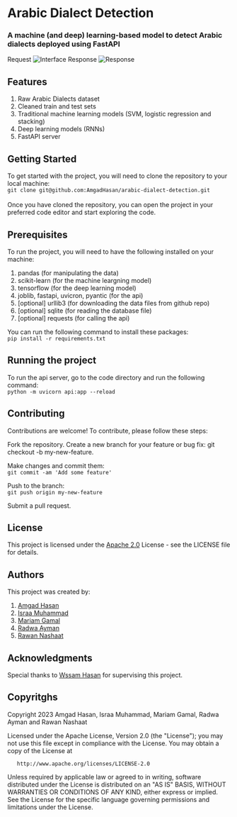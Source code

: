 # Arabic Dialect Detection
### A machine (and deep) learning-based model to detect Arabic dialects deployed using FastAPI
Request
![Interface](https://i.imgur.com/hi5Yi4H.png)
Response
![Response](https://i.imgur.com/LjmmDVp.png)
## Features
1. Raw Arabic Dialects dataset
2. Cleaned train and test sets
3. Traditional machine learning models (SVM, logistic regression and stacking)
4. Deep learning models (RNNs)
5. FastAPI server

## Getting Started
To get started with the project, you will need to clone the repository to your local machine:<br>
`git clone git@github.com:AmgadHasan/arabic-dialect-detection.git`
<br><br>Once you have cloned the repository, you can open the project in your preferred code editor and start exploring the code.

## Prerequisites
To run the project, you will need to have the following installed on your machine:
1. pandas (for manipulating the data)
2. scikit-learn (for the machine leargning model)
3. tensorflow (for the deep learning model)
4. joblib, fastapi, uvicron, pyantic (for the api)
5. [optional] urllib3 (for downloading the data files from github repo)
6. [optional] sqlite (for reading the database file)
7. [optional] requests (for calling the api)

You can run the following command to install these packages:<br>
`pip install -r requirements.txt`
## Running the project
To run the api server, go to the code directory and run the following command:<br>
`python -m uvicorn api:app --reload`
## Contributing
Contributions are welcome! To contribute, please follow these steps:

Fork the repository.
Create a new branch for your feature or bug fix: git checkout -b my-new-feature.

Make changes and commit them: <br>
`git commit -am 'Add some feature'`<br>

Push to the branch: <br>
`git push origin my-new-feature`

Submit a pull request.

## License
This project is licensed under the [Apache 2.0](https://github.com/AmgadHasan/arabic-dialect-detection/blob/main/LICENSE) License - see the LICENSE file for details.

## Authors
This project was created by:
1. [Amgad Hasan](https://github.com/AmgadHasan)
2. [Israa Muhammad](https://github.com/israa2050)
3. [Mariam Gamal](https://github.com/Mariam111)
4. [Radwa Ayman](https://github.com/radwaayman22)
5. [Rawan Nashaat](https://github.com/rawanelzehery)


## Acknowledgments
Special thanks to [Wssam Hasan](https://www.linkedin.com/in/wssam-hassan) for supervising this project.

## Copyritghs
   Copyright 2023 Amgad Hasan, Israa Muhammad, Mariam Gamal, Radwa Ayman and Rawan Nashaat

   Licensed under the Apache License, Version 2.0 (the "License");
   you may not use this file except in compliance with the License.
   You may obtain a copy of the License at

       http://www.apache.org/licenses/LICENSE-2.0

   Unless required by applicable law or agreed to in writing, software
   distributed under the License is distributed on an "AS IS" BASIS,
   WITHOUT WARRANTIES OR CONDITIONS OF ANY KIND, either express or implied.
   See the License for the specific language governing permissions and
   limitations under the License.
